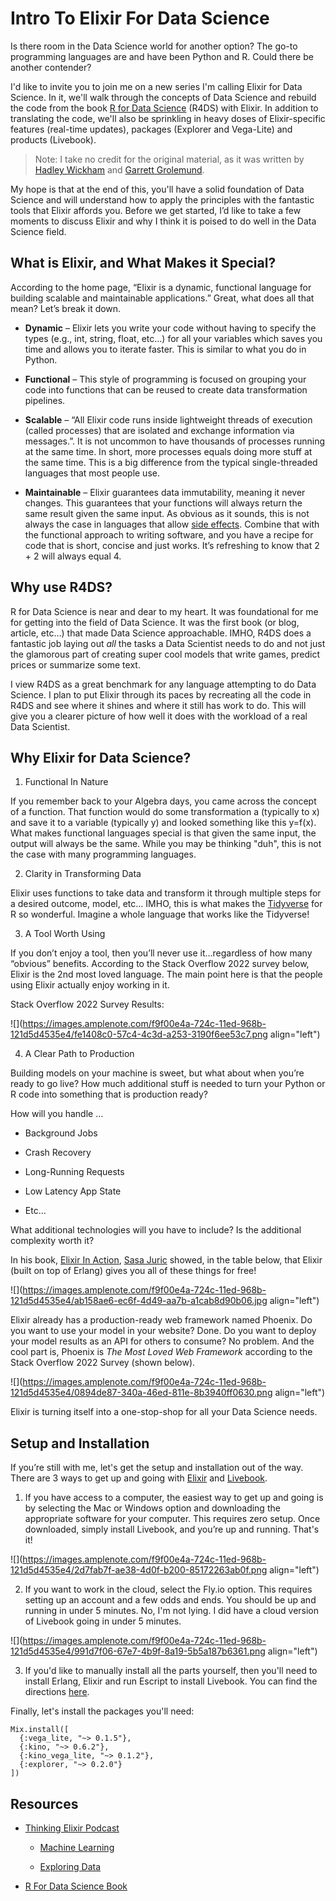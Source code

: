 # Intro To Elixir For Data Science

Is there room in the Data Science world for another option? The go-to programming languages are and have been Python and R. Could there be another contender?

I'd like to invite you to join me on a new series I'm calling Elixir for Data Science. In it, we'll walk through the concepts of Data Science and rebuild the code from the book [R for Data Science](https://r4ds.had.co.nz/) (R4DS) with Elixir. In addition to translating the code, we'll also be sprinkling in heavy doses of Elixir-specific features (real-time updates), packages (Explorer and Vega-Lite) and products (Livebook).

> Note: I take no credit for the original material, as it was written by [Hadley Wickham](https://twitter.com/hadleywickham) and [Garrett Grolemund](https://twitter.com/StatGarrett).

My hope is that at the end of this, you'll have a solid foundation of Data Science and will understand how to apply the principles with the fantastic tools that Elixir affords you. Before we get started, I’d like to take a few moments to discuss Elixir and why I think it is poised to do well in the Data Science field.

## What is Elixir, and What Makes it Special?

According to the home page, “Elixir is a dynamic, functional language for building scalable and maintainable applications.” Great, what does all that mean? Let’s break it down.

* **Dynamic** – Elixir lets you write your code without having to specify the types (e.g., int, string, float, etc…) for all your variables which saves you time and allows you to iterate faster. This is similar to what you do in Python.
    
* **Functional** – This style of programming is focused on grouping your code into functions that can be reused to create data transformation pipelines.
    
* **Scalable** – “All Elixir code runs inside lightweight threads of execution (called processes) that are isolated and exchange information via messages.”. It is not uncommon to have thousands of processes running at the same time. In short, more processes equals doing more stuff at the same time. This is a big difference from the typical single-threaded languages that most people use.
    
* **Maintainable** – Elixir guarantees data immutability, meaning it never changes. This guarantees that your functions will always return the same result given the same input. As obvious as it sounds, this is not always the case in languages that allow [side effects](https://en.wikipedia.org/wiki/Side_effect_(computer_science)). Combine that with the functional approach to writing software, and you have a recipe for code that is short, concise and just works. It’s refreshing to know that 2 + 2 will always equal 4.
    

## Why use R4DS?

R for Data Science is near and dear to my heart. It was foundational for me for getting into the field of Data Science. It was the first book (or blog, article, etc…) that made Data Science approachable. IMHO, R4DS does a fantastic job laying out *all* the tasks a Data Scientist needs to do and not just the glamorous part of creating super cool models that write games, predict prices or summarize some text.

I view R4DS as a great benchmark for any language attempting to do Data Science. I plan to put Elixir through its paces by recreating all the code in R4DS and see where it shines and where it still has work to do. This will give you a clearer picture of how well it does with the workload of a real Data Scientist.

## Why Elixir for Data Science?

1) Functional In Nature
    

If you remember back to your Algebra days, you came across the concept of a function. That function would do some transformation a (typically to x) and save it to a variable (typically y) and looked something like this y=f(x). What makes functional languages special is that given the same input, the output will always be the same. While you may be thinking "duh", this is not the case with many programming languages.

2) Clarity in Transforming Data
    

Elixir uses functions to take data and transform it through multiple steps for a desired outcome, model, etc… IMHO, this is what makes the [Tidyverse](https://www.tidyverse.org/) for R so wonderful. Imagine a whole language that works like the Tidyverse!

3) A Tool Worth Using
    

If you don’t enjoy a tool, then you’ll never use it…regardless of how many “obvious” benefits. According to the Stack Overflow 2022 survey below, Elixir is the 2nd most loved language. The main point here is that the people using Elixir actually enjoy working in it.

Stack Overflow 2022 Survey Results:

![](https://images.amplenote.com/f9f00e4a-724c-11ed-968b-121d5d4535e4/fe1408c0-57c4-4c3d-a253-3190f6ee53c7.png align="left")

4) A Clear Path to Production
    

Building models on your machine is sweet, but what about when you’re ready to go live? How much additional stuff is needed to turn your Python or R code into something that is production ready?

How will you handle …

* Background Jobs
    
* Crash Recovery
    
* Long-Running Requests
    
* Low Latency App State
    
* Etc…
    

What additional technologies will you have to include? Is the additional complexity worth it?

In his book, [Elixir In Action](https://www.manning.com/books/elixir-in-action-second-edition), [Sasa Juric](https://twitter.com/sasajuric?lang=en) showed, in the table below, that Elixir (built on top of Erlang) gives you all of these things for free!

![](https://images.amplenote.com/f9f00e4a-724c-11ed-968b-121d5d4535e4/ab158ae6-ec6f-4d49-aa7b-a1cab8d90b06.jpg align="left")

Elixir already has a production-ready web framework named Phoenix. Do you want to use your model in your website? Done. Do you want to deploy your model results as an API for others to consume? No problem. And the cool part is, Phoenix is *The Most Loved Web Framework* according to the Stack Overflow 2022 Survey (shown below).

![](https://images.amplenote.com/f9f00e4a-724c-11ed-968b-121d5d4535e4/0894de87-340a-46ed-811e-8b3940ff0630.png align="left")

Elixir is turning itself into a one-stop-shop for all your Data Science needs.

## Setup and Installation

If you’re still with me, let's get the setup and installation out of the way. There are 3 ways to get up and going with [Elixir](https://elixir-lang.org/) and [Livebook](https://livebook.dev/).

1. If you have access to a computer, the easiest way to get up and going is by selecting the Mac or Windows option and downloading the appropriate software for your computer. This requires zero setup. Once downloaded, simply install Livebook, and you’re up and running. That's it!
    

![](https://images.amplenote.com/f9f00e4a-724c-11ed-968b-121d5d4535e4/2d7fab7f-ae38-4d0f-b200-85172263ab0f.png align="left")

2. If you want to work in the cloud, select the Fly.io option. This requires setting up an account and a few odds and ends. You should be up and running in under 5 minutes. No, I'm not lying. I did have a cloud version of Livebook going in under 5 minutes.
    

![](https://images.amplenote.com/f9f00e4a-724c-11ed-968b-121d5d4535e4/991d7f06-67e7-4b9f-8a19-5b5a187b6361.png align="left")

3. If you'd like to manually install all the parts yourself, then you'll need to install Erlang, Elixir and run Escript to install Livebook. You can find the directions [here](https://github.com/livebook-dev/livebook#installation).
    

Finally, let's install the packages you'll need:

```plaintext
Mix.install([
  {:vega_lite, "~> 0.1.5"},
  {:kino, "~> 0.6.2"},
  {:kino_vega_lite, "~> 0.1.2"},
  {:explorer, "~> 0.2.0"}
])
```

## Resources

* [Thinking Elixir Podcast](https://podcast.thinkingelixir.com)
    
    * [Machine Learning](https://podcast.thinkingelixir.com/102)
        
    * [Exploring Data](https://podcast.thinkingelixir.com/104)
        
* [R For Data Science Book](https://r4ds.had.co.nz/)